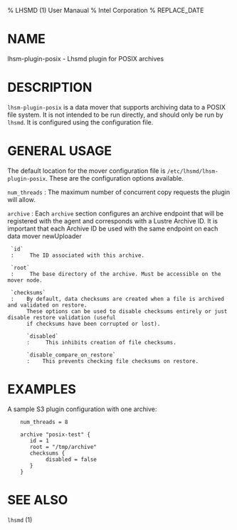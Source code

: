 % LHSMD (1) User Manaual
% Intel Corporation
% REPLACE_DATE

# NAME

lhsm-plugin-posix - Lhsmd plugin for POSIX archives

# DESCRIPTION

`lhsm-plugin-posix` is a data mover that supports archiving data to a POSIX file system. It is not intended
to be run directly, and should only be run by `lhsmd`.  It is configured using the
configuration file.

# GENERAL USAGE

The default location for the mover configuration file is `/etc/lhsmd/lhsm-plugin-posix`.
These are the configuration options available.

`num_threads`
:     The maximum number of concurrent copy requests the plugin will allow.

`archive`
:    Each `archive` section configures an archive endpoint that will be registered with the agent
     and corresponds with a Lustre Archive ID. It is important that each Archive ID be used with the
     same endpoint on each data mover newUploader

     `id`
     :     The ID associated with this archive.

     `root`
     :     The base directory of the archive. Must be accessible on the mover node.

     `checksums`
     :    By default, data checksums are created when a file is archived and validated on restore.
          These options can be used to disable checksums entirely or just disable restore validation (useful
          if checksums have been corrupted or lost).

          `disabled`
          :     This inhibits creation of file checksums.

          `disable_compare_on_restore`
          :    This prevents checking file checksums on restore.


# EXAMPLES

A sample S3 plugin configuration with one archive:

        num_threads = 8

        archive "posix-test" {
           id = 1
           root = "/tmp/archive"   
           checksums {
                disabled = false
           }
        }

# SEE ALSO

`lhsmd` (1)
